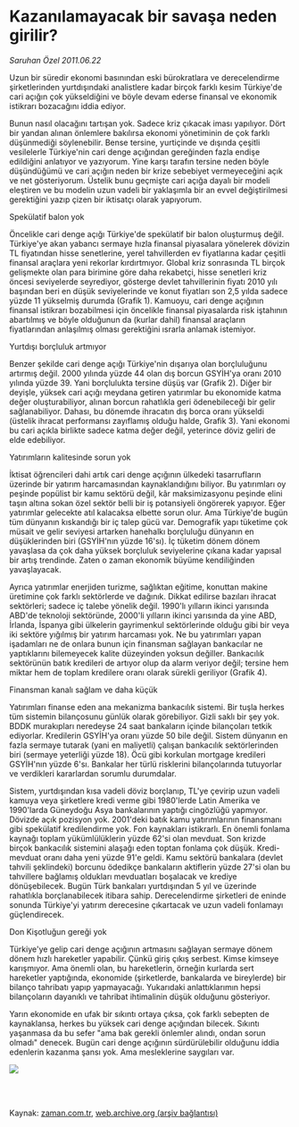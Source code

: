 # Kazanılamayacak bir savaşa neden girilir?

*Saruhan Özel 2011.06.22*

<td class="columnist-detail">
<p>Uzun bir süredir ekonomi basınından eski bürokratlara ve derecelendirme şirketlerinden yurtdışındaki analistlere kadar birçok farklı kesim Türkiye'de cari açığın çok yükseldiğini ve böyle devam ederse finansal ve ekonomik istikrarı bozacağını iddia ediyor.</p>
<p>
<div id="haberMetinDiv">
<p>Bunun nasıl olacağını tartışan yok. Sadece kriz çıkacak iması yapılıyor. Dört bir yandan alınan önlemlere bakılırsa ekonomi yönetiminin de çok farklı düşünmediği söylenebilir. Bense tersine, yurtiçinde ve dışında çeşitli vesilelerle Türkiye'nin cari denge açığından gereğinden fazla endişe edildiğini anlatıyor ve yazıyorum. Yine karşı tarafın tersine neden böyle düşündüğümü ve cari açığın neden bir krize sebebiyet vermeyeceğini açık ve net gösteriyorum. Üstelik bunu geçmişte cari açığa dayalı bir modeli eleştiren ve bu modelin uzun vadeli bir yaklaşımla bir an evvel değiştirilmesi gerektiğini yazıp çizen bir iktisatçı olarak yapıyorum.
<p>Spekülatif balon yok
<p>Öncelikle cari denge açığı Türkiye'de spekülatif bir balon oluşturmuş değil. Türkiye'ye akan yabancı sermaye hızla finansal piyasalara yönelerek dövizin TL fiyatından hisse senetlerine, yerel tahvillerden ev fiyatlarına kadar çeşitli finansal araçlara yeni rekorlar kırdırtmıyor. Global kriz sonrasında TL birçok gelişmekte olan para birimine göre daha rekabetçi, hisse senetleri kriz öncesi seviyelerde seyrediyor, gösterge devlet tahvillerinin fiyatı 2010 yılı başından beri en düşük seviyelerinde ve konut fiyatları son 2,5 yılda sadece yüzde 11 yükselmiş durumda (Grafik 1). Kamuoyu, cari denge açığının finansal istikrarı bozabilmesi için öncelikle finansal piyasalarda risk iştahının abartılmış ve böyle olduğunun da (kurlar dahil) finansal araçların fiyatlarından anlaşılmış olması gerektiğini ısrarla anlamak istemiyor.
<p>Yurtdışı borçluluk artmıyor
<p>Benzer şekilde cari denge açığı Türkiye'nin dışarıya olan borçluluğunu artırmış değil. 2000 yılında yüzde 44 olan dış borcun GSYİH'ya oranı 2010 yılında yüzde 39. Yani borçlulukta tersine düşüş var (Grafik 2). Diğer bir deyişle, yüksek cari açığı meydana getiren yatırımlar bu ekonomide katma değer oluşturabiliyor, alınan borcun rahatlıkla geri ödenebileceği bir gelir sağlanabiliyor. Dahası, bu dönemde ihracatın dış borca oranı yükseldi (üstelik ihracat performansı zayıflamış olduğu halde, Grafik 3). Yani ekonomi bu cari açıkla birlikte sadece katma değer değil, yeterince döviz geliri de elde edebiliyor.
<p>Yatırımların kalitesinde sorun yok
<p>İktisat öğrencileri dahi artık cari denge açığının ülkedeki tasarrufların üzerinde bir yatırım harcamasından kaynaklandığını biliyor. Bu yatırımları oy peşinde popülist bir kamu sektörü değil, kâr maksimizasyonu peşinde elini taşın altına sokan özel sektör belli bir iş potansiyeli öngörerek yapıyor. Eğer yatırımlar gelecekte atıl kalacaksa elbette sorun olur. Ama Türkiye'de bugün tüm dünyanın kıskandığı bir iç talep gücü var. Demografik yapı tüketime çok müsait ve gelir seviyesi artarken hanehalkı borçluluğu dünyanın en düşüklerinden biri (GSYİH'nın yüzde 16'sı). İç tüketim dönem dönem yavaşlasa da çok daha yüksek borçluluk seviyelerine çıkana kadar yapısal bir artış trendinde. Zaten o zaman ekonomik büyüme kendiliğinden yavaşlayacak.
<p>Ayrıca yatırımlar enerjiden turizme, sağlıktan eğitime, konuttan makine üretimine çok farklı sektörlerde ve dağınık. Dikkat edilirse bazıları ihracat sektörleri; sadece iç talebe yönelik değil. 1990'lı yılların ikinci yarısında ABD'de teknoloji sektöründe, 2000'li yılların ikinci yarısında da yine ABD, İrlanda, İspanya gibi ülkelerin gayrimenkul sektörlerinde olduğu gibi bir veya iki sektöre yığılmış bir yatırım harcaması yok. Ne bu yatırımları yapan işadamları ne de onlara bunun için finansman sağlayan bankacılar ne yaptıklarını bilemeyecek kalite düzeyinden yoksun değiller. Bankacılık sektörünün batık kredileri de artıyor olup da alarm veriyor değil; tersine hem miktar hem de toplam kredilere oranı olarak sürekli geriliyor (Grafik 4).
<p>Finansman kanalı sağlam ve daha küçük
<p>Yatırımları finanse eden ana mekanizma bankacılık sistemi. Bir tuşla herkes tüm sistemin bilançosunu günlük olarak görebiliyor. Gizli saklı bir şey yok. BDDK murakıpları neredeyse 24 saat bankaların içinde bilançoları tetkik ediyorlar. Kredilerin GSYİH'ya oranı yüzde 50 bile değil. Sistem dünyanın en fazla sermaye tutarak (yani en maliyetli) çalışan bankacılık sektörlerinden biri (sermaye yeterliği yüzde 18). Öcü gibi korkulan mortgage kredileri GSYİH'nın yüzde 6'sı. Bankalar her türlü risklerini bilançolarında tutuyorlar ve verdikleri kararlardan sorumlu durumdalar.
<p>Sistem, yurtdışından kısa vadeli döviz borçlanıp, TL'ye çevirip uzun vadeli kamuya veya şirketlere kredi verme gibi 1980'lerde Latin Amerika ve 1990'larda Güneydoğu Asya bankalarının yaptığı cingözlüğü yapmıyor. Dövizde açık pozisyon yok. 2001'deki batık kamu yatırımlarının finansmanı gibi spekülatif kredilendirme yok. Fon kaynakları istikrarlı. En önemli fonlama kaynağı toplam yükümlülüklerin yüzde 62'si olan mevduat. Son krizde birçok bankacılık sistemini alaşağı eden toptan fonlama çok düşük. Kredi-mevduat oranı daha yeni yüzde 91'e geldi. Kamu sektörü bankalara (devlet tahvili şeklindeki) borcunu ödedikçe bankaların aktiflerin yüzde 27'si olan bu tahvillere bağlamış oldukları mevduatları boşalacak ve krediye dönüşebilecek. Bugün Türk bankaları yurtdışından 5 yıl ve üzerinde rahatlıkla borçlanabilecek itibara sahip. Derecelendirme şirketleri de eninde sonunda Türkiye'yi yatırım derecesine çıkartacak ve uzun vadeli fonlamayı güçlendirecek.
<p>Don Kişotluğun gereği yok
<p>Türkiye'ye gelip cari denge açığının artmasını sağlayan sermaye dönem dönem hızlı hareketler yapabilir. Çünkü giriş çıkış serbest. Kimse kimseye karışmıyor. Ama önemli olan, bu hareketlerin, örneğin kurlarda sert hareketler yaptığında, ekonomide (şirketlerde, bankalarda ve bireylerde) bir bilanço tahribatı yapıp yapmayacağı. Yukarıdaki anlattıklarımın hepsi bilançoların dayanıklı ve tahribat ihtimalinin düşük olduğunu gösteriyor.
<p>Yarın ekonomide en ufak bir sıkıntı ortaya çıksa, çok farklı sebepten de kaynaklansa, herkes bu yüksek cari denge açığından bilecek. Sıkıntı yaşanmasa da bu sefer "ama bak gerekli önlemler alındı, ondan sorun olmadı" denecek. Bugün cari denge açığının sürdürülebilir olduğunu iddia edenlerin kazanma şansı yok. Ama mesleklerine saygıları var. 
<p><img border="0" src="http://web.archive.org/web/20110828035937im_/http://medya.zaman.com.tr/2011/06/22/tablo.jpg"/></p></p></p></p></p></p></p></p></p></p></p></p></p></p></p></div>
</p>


<p><br>
		 </br></p></td>

Kaynak: [zaman.com.tr](http://zaman.com.tr/yazar.do?yazino=1149577), [web.archive.org (arşiv bağlantısı)](http://web.archive.org/web/20110828035937/http://www.zaman.com.tr:80/yazar.do?yazino=1149577)
